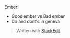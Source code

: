 Ember: 

* Good ember vs Bad ember
* Do and dont's in geneva



> Written with [StackEdit](https://stackedit.io/).
<!--stackedit_data:
eyJoaXN0b3J5IjpbMjgxNTc3NThdfQ==
-->